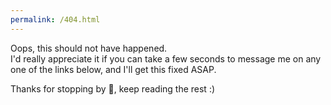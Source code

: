```yaml
---
permalink: /404.html
---
```

Oops, this should not have happened.<br>
I'd really appreciate it if you can take a few seconds to message me on any one of the links below, and I'll get this fixed ASAP.

Thanks for stopping by 💓, keep reading the rest :)
